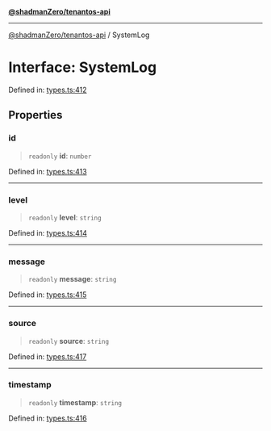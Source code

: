 [**@shadmanZero/tenantos-api**](../README.md)

***

[@shadmanZero/tenantos-api](../globals.md) / SystemLog

# Interface: SystemLog

Defined in: [types.ts:412](https://github.com/shadmanZero/tenantos-api/blob/a3061c31c45f4aa1cfaa0e889df3cea522a254ad/src/types.ts#L412)

## Properties

### id

> `readonly` **id**: `number`

Defined in: [types.ts:413](https://github.com/shadmanZero/tenantos-api/blob/a3061c31c45f4aa1cfaa0e889df3cea522a254ad/src/types.ts#L413)

***

### level

> `readonly` **level**: `string`

Defined in: [types.ts:414](https://github.com/shadmanZero/tenantos-api/blob/a3061c31c45f4aa1cfaa0e889df3cea522a254ad/src/types.ts#L414)

***

### message

> `readonly` **message**: `string`

Defined in: [types.ts:415](https://github.com/shadmanZero/tenantos-api/blob/a3061c31c45f4aa1cfaa0e889df3cea522a254ad/src/types.ts#L415)

***

### source

> `readonly` **source**: `string`

Defined in: [types.ts:417](https://github.com/shadmanZero/tenantos-api/blob/a3061c31c45f4aa1cfaa0e889df3cea522a254ad/src/types.ts#L417)

***

### timestamp

> `readonly` **timestamp**: `string`

Defined in: [types.ts:416](https://github.com/shadmanZero/tenantos-api/blob/a3061c31c45f4aa1cfaa0e889df3cea522a254ad/src/types.ts#L416)
